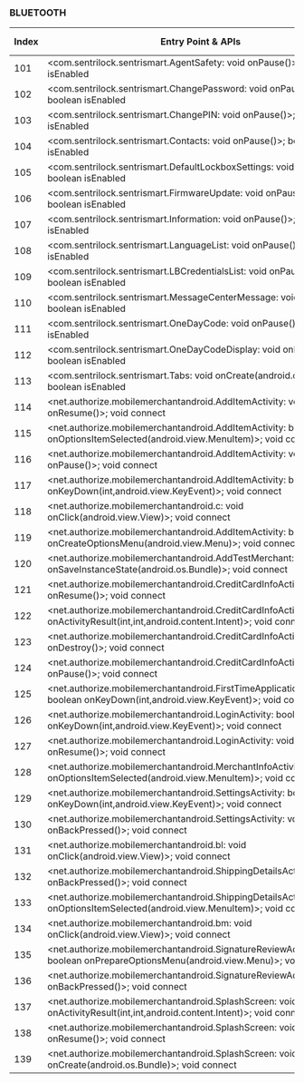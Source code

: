 ### BLUETOOTH
| Index | Entry Point & APIs | Screen shot | Resource id | Label |
| ------------- | ------------- | ------------- |-------------|-------------|
| 101 | <com.sentrilock.sentrismart.AgentSafety: void onPause()>; boolean isEnabled | ![](D:\COSMOS\output\py\Play_win8\Business\com.sentrilock.sentrismart\com.sentrilock.sentrismart.AgentSafety.png) |  | |
| 102 | <com.sentrilock.sentrismart.ChangePassword: void onPause()>; boolean isEnabled | ![](D:\COSMOS\output\py\Play_win8\Business\com.sentrilock.sentrismart\com.sentrilock.sentrismart.ChangePassword.png) |  | |
| 103 | <com.sentrilock.sentrismart.ChangePIN: void onPause()>; boolean isEnabled | ![](D:\COSMOS\output\py\Play_win8\Business\com.sentrilock.sentrismart\com.sentrilock.sentrismart.ChangePIN.png) |  | |
| 104 | <com.sentrilock.sentrismart.Contacts: void onPause()>; boolean isEnabled | ![](D:\COSMOS\output\py\Play_win8\Business\com.sentrilock.sentrismart\com.sentrilock.sentrismart.Contacts.png) |  | |
| 105 | <com.sentrilock.sentrismart.DefaultLockboxSettings: void onPause()>; boolean isEnabled | ![](D:\COSMOS\output\py\Play_win8\Business\com.sentrilock.sentrismart\com.sentrilock.sentrismart.DefaultLockboxSettings.png) |  | |
| 106 | <com.sentrilock.sentrismart.FirmwareUpdate: void onPause()>; boolean isEnabled | ![](D:\COSMOS\output\py\Play_win8\Business\com.sentrilock.sentrismart\com.sentrilock.sentrismart.FirmwareUpdate.png) |  | |
| 107 | <com.sentrilock.sentrismart.Information: void onPause()>; boolean isEnabled | ![](D:\COSMOS\output\py\Play_win8\Business\com.sentrilock.sentrismart\com.sentrilock.sentrismart.Information.png) |  | |
| 108 | <com.sentrilock.sentrismart.LanguageList: void onPause()>; boolean isEnabled | ![](D:\COSMOS\output\py\Play_win8\Business\com.sentrilock.sentrismart\com.sentrilock.sentrismart.LanguageList.png) |  | |
| 109 | <com.sentrilock.sentrismart.LBCredentialsList: void onPause()>; boolean isEnabled | ![](D:\COSMOS\output\py\Play_win8\Business\com.sentrilock.sentrismart\com.sentrilock.sentrismart.LBCredentialsList.png) |  | |
| 110 | <com.sentrilock.sentrismart.MessageCenterMessage: void onPause()>; boolean isEnabled | ![](D:\COSMOS\output\py\Play_win8\Business\com.sentrilock.sentrismart\com.sentrilock.sentrismart.MessageCenterMessage.png) |  | |
| 111 | <com.sentrilock.sentrismart.OneDayCode: void onPause()>; boolean isEnabled | ![](D:\COSMOS\output\py\Play_win8\Business\com.sentrilock.sentrismart\com.sentrilock.sentrismart.OneDayCode.png) |  | |
| 112 | <com.sentrilock.sentrismart.OneDayCodeDisplay: void onPause()>; boolean isEnabled | ![](D:\COSMOS\output\py\Play_win8\Business\com.sentrilock.sentrismart\com.sentrilock.sentrismart.OneDayCodeDisplay.png) |  | |
| 113 | <com.sentrilock.sentrismart.Tabs: void onCreate(android.os.Bundle)>; boolean isEnabled | ![](D:\COSMOS\output\py\Play_win8\Business\com.sentrilock.sentrismart\com.sentrilock.sentrismart.Tabs.png) |  | |
| 114 | <net.authorize.mobilemerchantandroid.AddItemActivity: void onResume()>; void connect | ![](D:\COSMOS\output\py\Play_win8\Business\net.authorize.mobilemerchantandroid\net.authorize.mobilemerchantandroid.AddItemActivity.png) |  | |
| 115 | <net.authorize.mobilemerchantandroid.AddItemActivity: boolean onOptionsItemSelected(android.view.MenuItem)>; void connect | ![](D:\COSMOS\output\py\Play_win8\Business\net.authorize.mobilemerchantandroid\net.authorize.mobilemerchantandroid.AddItemActivity.png) |  | |
| 116 | <net.authorize.mobilemerchantandroid.AddItemActivity: void onPause()>; void connect | ![](D:\COSMOS\output\py\Play_win8\Business\net.authorize.mobilemerchantandroid\net.authorize.mobilemerchantandroid.AddItemActivity.png) |  | |
| 117 | <net.authorize.mobilemerchantandroid.AddItemActivity: boolean onKeyDown(int,android.view.KeyEvent)>; void connect | ![](D:\COSMOS\output\py\Play_win8\Business\net.authorize.mobilemerchantandroid\net.authorize.mobilemerchantandroid.AddItemActivity.png) |  | |
| 118 | <net.authorize.mobilemerchantandroid.c: void onClick(android.view.View)>; void connect | ![](D:\COSMOS\output\py\Play_win8\Business\net.authorize.mobilemerchantandroid\net.authorize.mobilemerchantandroid.AddItemActivity.png) |  | |
| 119 | <net.authorize.mobilemerchantandroid.AddItemActivity: boolean onCreateOptionsMenu(android.view.Menu)>; void connect | ![](D:\COSMOS\output\py\Play_win8\Business\net.authorize.mobilemerchantandroid\net.authorize.mobilemerchantandroid.AddItemActivity.png) |  | |
| 120 | <net.authorize.mobilemerchantandroid.AddTestMerchant: void onSaveInstanceState(android.os.Bundle)>; void connect | ![](D:\COSMOS\output\py\Play_win8\Business\net.authorize.mobilemerchantandroid\net.authorize.mobilemerchantandroid.AddTestMerchant.png) |  | |
| 121 | <net.authorize.mobilemerchantandroid.CreditCardInfoActivity: void onResume()>; void connect | ![](D:\COSMOS\output\py\Play_win8\Business\net.authorize.mobilemerchantandroid\net.authorize.mobilemerchantandroid.CreditCardInfoActivity.png) |  | |
| 122 | <net.authorize.mobilemerchantandroid.CreditCardInfoActivity: void onActivityResult(int,int,android.content.Intent)>; void connect | ![](D:\COSMOS\output\py\Play_win8\Business\net.authorize.mobilemerchantandroid\net.authorize.mobilemerchantandroid.CreditCardInfoActivity.png) |  | |
| 123 | <net.authorize.mobilemerchantandroid.CreditCardInfoActivity: void onDestroy()>; void connect | ![](D:\COSMOS\output\py\Play_win8\Business\net.authorize.mobilemerchantandroid\net.authorize.mobilemerchantandroid.CreditCardInfoActivity.png) |  | |
| 124 | <net.authorize.mobilemerchantandroid.CreditCardInfoActivity: void onPause()>; void connect | ![](D:\COSMOS\output\py\Play_win8\Business\net.authorize.mobilemerchantandroid\net.authorize.mobilemerchantandroid.CreditCardInfoActivity.png) |  | |
| 125 | <net.authorize.mobilemerchantandroid.FirstTimeApplicationRunActivity: boolean onKeyDown(int,android.view.KeyEvent)>; void connect | ![](D:\COSMOS\output\py\Play_win8\Business\net.authorize.mobilemerchantandroid\net.authorize.mobilemerchantandroid.FirstTimeApplicationRunActivity.png) |  | |
| 126 | <net.authorize.mobilemerchantandroid.LoginActivity: boolean onKeyDown(int,android.view.KeyEvent)>; void connect | ![](D:\COSMOS\output\py\Play_win8\Business\net.authorize.mobilemerchantandroid\net.authorize.mobilemerchantandroid.LoginActivity.png) |  | |
| 127 | <net.authorize.mobilemerchantandroid.LoginActivity: void onResume()>; void connect | ![](D:\COSMOS\output\py\Play_win8\Business\net.authorize.mobilemerchantandroid\net.authorize.mobilemerchantandroid.LoginActivity.png) |  | |
| 128 | <net.authorize.mobilemerchantandroid.MerchantInfoActivity: boolean onOptionsItemSelected(android.view.MenuItem)>; void connect | ![](D:\COSMOS\output\py\Play_win8\Business\net.authorize.mobilemerchantandroid\net.authorize.mobilemerchantandroid.MerchantInfoActivity.png) |  | |
| 129 | <net.authorize.mobilemerchantandroid.SettingsActivity: boolean onKeyDown(int,android.view.KeyEvent)>; void connect | ![](D:\COSMOS\output\py\Play_win8\Business\net.authorize.mobilemerchantandroid\net.authorize.mobilemerchantandroid.SettingsActivity.png) |  | |
| 130 | <net.authorize.mobilemerchantandroid.SettingsActivity: void onBackPressed()>; void connect | ![](D:\COSMOS\output\py\Play_win8\Business\net.authorize.mobilemerchantandroid\net.authorize.mobilemerchantandroid.SettingsActivity.png) |  | |
| 131 | <net.authorize.mobilemerchantandroid.bl: void onClick(android.view.View)>; void connect | ![](D:\COSMOS\output\py\Play_win8\Business\net.authorize.mobilemerchantandroid\net.authorize.mobilemerchantandroid.SettingsActivity.png) |  | |
| 132 | <net.authorize.mobilemerchantandroid.ShippingDetailsActivity: void onBackPressed()>; void connect | ![](D:\COSMOS\output\py\Play_win8\Business\net.authorize.mobilemerchantandroid\net.authorize.mobilemerchantandroid.ShippingDetailsActivity.png) |  | |
| 133 | <net.authorize.mobilemerchantandroid.ShippingDetailsActivity: boolean onOptionsItemSelected(android.view.MenuItem)>; void connect | ![](D:\COSMOS\output\py\Play_win8\Business\net.authorize.mobilemerchantandroid\net.authorize.mobilemerchantandroid.ShippingDetailsActivity.png) |  | |
| 134 | <net.authorize.mobilemerchantandroid.bm: void onClick(android.view.View)>; void connect | ![](D:\COSMOS\output\py\Play_win8\Business\net.authorize.mobilemerchantandroid\net.authorize.mobilemerchantandroid.ShippingDetailsActivity.png) |  | |
| 135 | <net.authorize.mobilemerchantandroid.SignatureReviewActivity: boolean onPrepareOptionsMenu(android.view.Menu)>; void connect | ![](D:\COSMOS\output\py\Play_win8\Business\net.authorize.mobilemerchantandroid\net.authorize.mobilemerchantandroid.SignatureReviewActivity.png) |  | |
| 136 | <net.authorize.mobilemerchantandroid.SignatureReviewActivity: void onBackPressed()>; void connect | ![](D:\COSMOS\output\py\Play_win8\Business\net.authorize.mobilemerchantandroid\net.authorize.mobilemerchantandroid.SignatureReviewActivity.png) |  | |
| 137 | <net.authorize.mobilemerchantandroid.SplashScreen: void onActivityResult(int,int,android.content.Intent)>; void connect | ![](D:\COSMOS\output\py\Play_win8\Business\net.authorize.mobilemerchantandroid\net.authorize.mobilemerchantandroid.SplashScreen.png) |  | |
| 138 | <net.authorize.mobilemerchantandroid.SplashScreen: void onResume()>; void connect | ![](D:\COSMOS\output\py\Play_win8\Business\net.authorize.mobilemerchantandroid\net.authorize.mobilemerchantandroid.SplashScreen.png) |  | |
| 139 | <net.authorize.mobilemerchantandroid.SplashScreen: void onCreate(android.os.Bundle)>; void connect | ![](D:\COSMOS\output\py\Play_win8\Business\net.authorize.mobilemerchantandroid\net.authorize.mobilemerchantandroid.SplashScreen.png) |  | |
